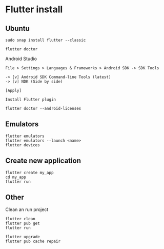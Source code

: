 # Flutter install

## Ubuntu

```
sudo snap install flutter --classic

flutter doctor
```

Android Studio
```
File > Settings > Languages & Frameworks > Android SDK -> SDK Tools 

-> [v] Android SDK Command-line Tools (latest)
-> [v] NDK (Side by side)

[Apply]

Install Flutter plugin
```

```
flutter doctor --android-licenses
```

## Emulators
```
flutter emulators
flutter emulators --launch <name>
flutter devices
```


## Create new application

```
flutter create my_app
cd my_app
flutter run
```

## Other
Clean an run project

```
flutter clean
flutter pub get
flutter run

flutter upgrade
flutter pub cache repair
```